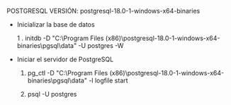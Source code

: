 POSTGRESQL VERSIÓN: postgresql-18.0-1-windows-x64-binaries

* Inicializar la base de datos
    
   1 . initdb -D "C:\Program Files (x86)\postgresql-18.0-1-windows-x64-binaries\pgsql\data" -U postgres -W

* Iniciar el servidor de PostgreSQL

    1. pg_ctl -D "C:\Program Files (x86)\postgresql-18.0-1-windows-x64-binaries\pgsql\data" -l logfile start

    2. psql -U postgres





